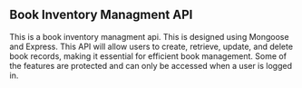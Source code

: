 ##  Book Inventory Managment API

This is a book inventory managment api.
This is designed using Mongoose and Express. This API will allow users to create, retrieve, update, and delete book records, making it essential for efficient book management.
Some of the features are protected and can only be accessed when a user is logged in.
